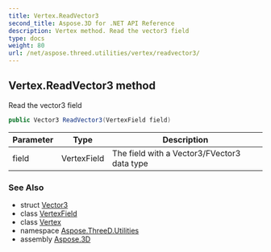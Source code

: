 ```yaml
---
title: Vertex.ReadVector3
second_title: Aspose.3D for .NET API Reference
description: Vertex method. Read the vector3 field
type: docs
weight: 80
url: /net/aspose.threed.utilities/vertex/readvector3/
---
```

## Vertex.ReadVector3 method

Read the vector3 field

```csharp
public Vector3 ReadVector3(VertexField field)
```

| Parameter | Type | Description |
| --- | --- | --- |
| field | VertexField | The field with a Vector3/FVector3 data type |

### See Also

* struct [Vector3](../../vector3/)
* class [VertexField](../../vertexfield/)
* class [Vertex](../)
* namespace [Aspose.ThreeD.Utilities](../../vertex/)
* assembly [Aspose.3D](../../../)


